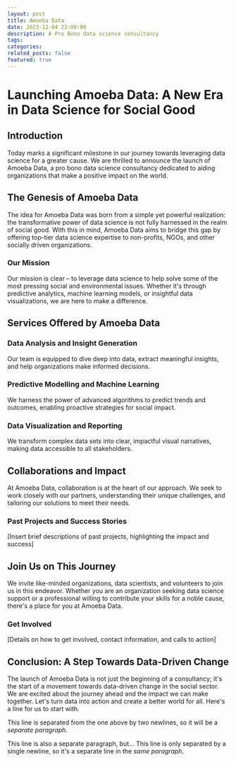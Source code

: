 ```yaml
---
layout: post
title: Amoeba Data
date: 2023-12-04 22:09:00
description: A Pro Bono data science consultancy
tags: 
categories: 
related_posts: false
featured: true
---
```

# Launching Amoeba Data: A New Era in Data Science for Social Good

## Introduction
Today marks a significant milestone in our journey towards leveraging data science for a greater cause. We are thrilled to announce the launch of Amoeba Data, a pro bono data science consultancy dedicated to aiding organizations that make a positive impact on the world.

## The Genesis of Amoeba Data
The idea for Amoeba Data was born from a simple yet powerful realization: the transformative power of data science is not fully harnessed in the realm of social good. With this in mind, Amoeba Data aims to bridge this gap by offering top-tier data science expertise to non-profits, NGOs, and other socially driven organizations.

### Our Mission
Our mission is clear – to leverage data science to help solve some of the most pressing social and environmental issues. Whether it's through predictive analytics, machine learning models, or insightful data visualizations, we are here to make a difference.

## Services Offered by Amoeba Data

### Data Analysis and Insight Generation
Our team is equipped to dive deep into data, extract meaningful insights, and help organizations make informed decisions.

### Predictive Modelling and Machine Learning
We harness the power of advanced algorithms to predict trends and outcomes, enabling proactive strategies for social impact.

### Data Visualization and Reporting
We transform complex data sets into clear, impactful visual narratives, making data accessible to all stakeholders.

## Collaborations and Impact
At Amoeba Data, collaboration is at the heart of our approach. We seek to work closely with our partners, understanding their unique challenges, and tailoring our solutions to meet their needs.

### Past Projects and Success Stories
[Insert brief descriptions of past projects, highlighting the impact and success]

## Join Us on This Journey
We invite like-minded organizations, data scientists, and volunteers to join us in this endeavor. Whether you are an organization seeking data science support or a professional willing to contribute your skills for a noble cause, there's a place for you at Amoeba Data.

### Get Involved
[Details on how to get involved, contact information, and calls to action]

## Conclusion: A Step Towards Data-Driven Change
The launch of Amoeba Data is not just the beginning of a consultancy; it's the start of a movement towards data-driven change in the social sector. We are excited about the journey ahead and the impact we can make together. Let's turn data into action and create a better world for all.
Here's a line for us to start with.

This line is separated from the one above by two newlines, so it will be a *separate paragraph*.

This line is also a separate paragraph, but...
This line is only separated by a single newline, so it's a separate line in the *same paragraph*.
